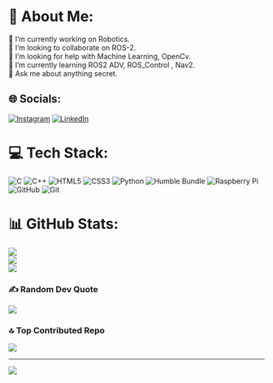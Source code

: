 # 💫 About Me:
🔭 I’m currently working on Robotics.<br>👯 I’m looking to collaborate on ROS-2.<br>🤝 I’m looking for help with Machine Learning, OpenCv.<br>🌱 I’m currently learning ROS2 ADV, ROS_Control , Nav2.<br>💬 Ask me about anything secret.<br>


## 🌐 Socials:
[![Instagram](https://img.shields.io/badge/Instagram-%23E4405F.svg?logo=Instagram&logoColor=white)](https://instagram.com/_atharxab_) [![LinkedIn](https://img.shields.io/badge/LinkedIn-%230077B5.svg?logo=linkedin&logoColor=white)](https://linkedin.com/in/iathxvab) 

# 💻 Tech Stack:
![C](https://img.shields.io/badge/c-%2300599C.svg?style=for-the-badge&logo=c&logoColor=white) ![C++](https://img.shields.io/badge/c++-%2300599C.svg?style=for-the-badge&logo=c%2B%2B&logoColor=white) ![HTML5](https://img.shields.io/badge/html5-%23E34F26.svg?style=for-the-badge&logo=html5&logoColor=white) ![CSS3](https://img.shields.io/badge/css3-%231572B6.svg?style=for-the-badge&logo=css3&logoColor=white) ![Python](https://img.shields.io/badge/python-3670A0?style=for-the-badge&logo=python&logoColor=ffdd54) ![Humble Bundle](https://img.shields.io/badge/HumbleBundle-%23494F5C.svg?style=for-the-badge&logo=HumbleBundle&logoColor=white) ![Raspberry Pi](https://img.shields.io/badge/-Raspberry_Pi-C51A4A?style=for-the-badge&logo=Raspberry-Pi) ![GitHub](https://img.shields.io/badge/github-%23121011.svg?style=for-the-badge&logo=github&logoColor=white) ![Git](https://img.shields.io/badge/git-%23F05033.svg?style=for-the-badge&logo=git&logoColor=white)
# 📊 GitHub Stats:
![](https://github-readme-stats.vercel.app/api?username=batharva&theme=dark&hide_border=false&include_all_commits=true&count_private=true)<br/>
![](https://github-readme-streak-stats.herokuapp.com/?user=batharva&theme=dark&hide_border=false)<br/>
![](https://github-readme-stats.vercel.app/api/top-langs/?username=batharva&theme=dark&hide_border=false&include_all_commits=true&count_private=true&layout=compact)

### ✍️ Random Dev Quote
![](https://quotes-github-readme.vercel.app/api?type=horizontal&theme=radical)

### 🔝 Top Contributed Repo
![](https://github-contributor-stats.vercel.app/api?username=batharva&limit=5&theme=dark&combine_all_yearly_contributions=true)

---
[![](https://visitcount.itsvg.in/api?id=batharva&icon=0&color=0)](https://visitcount.itsvg.in)

<!-- Proudly created with GPRM ( https://gprm.itsvg.in ) -->
